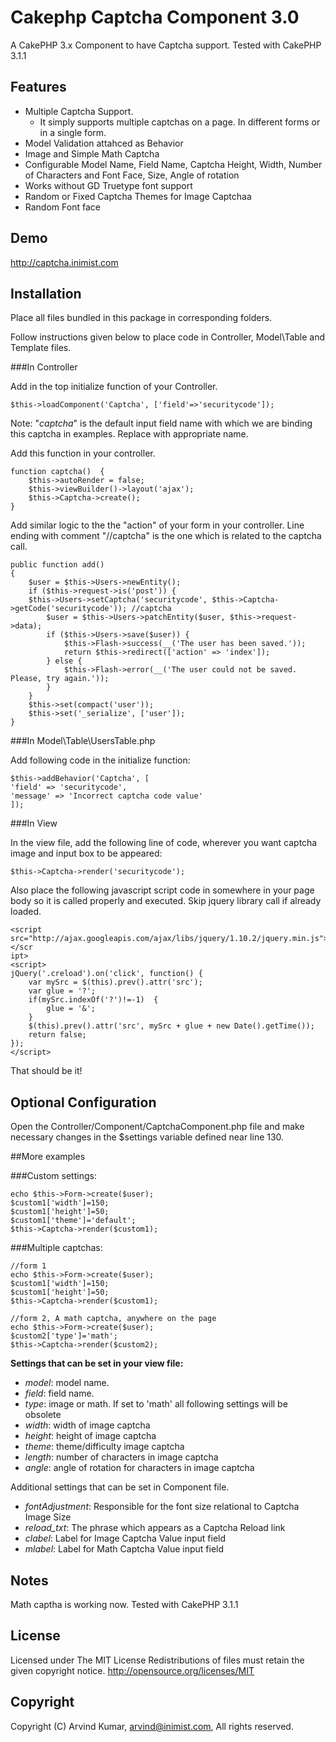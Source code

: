 Cakephp Captcha Component 3.0
=============================

A CakePHP 3.x Component to have Captcha support. Tested with CakePHP 3.1.1

Features
--------------------
* Multiple Captcha Support.
	- It simply supports multiple captchas on a page. In different forms or in a single form.
* Model Validation attahced as Behavior
* Image and Simple Math Captcha
* Configurable Model Name, Field Name, Captcha Height, Width, Number of Characters and Font Face, Size, Angle of rotation
* Works without GD Truetype font support
* Random or Fixed Captcha Themes for Image Captchaa
* Random Font face

Demo
--------------------
http://captcha.inimist.com


Installation
--------------------

Place all files bundled in this package in corresponding folders.

Follow instructions given below to place code in Controller, Model\Table and Template files.

###In Controller

Add in the top initialize function of your Controller.

    $this->loadComponent('Captcha', ['field'=>'securitycode']);

Note: "*captcha*" is the default input field name with which we are binding this captcha in examples. Replace with appropriate name.

Add this function in your controller.

    function captcha()	{
        $this->autoRender = false;
        $this->viewBuilder()->layout('ajax');
        $this->Captcha->create();
    }

Add similar logic to the the "action" of your form in your controller. Line ending with comment "//captcha" is the one which is related to the captcha call.

    public function add()
    {
        $user = $this->Users->newEntity();
        if ($this->request->is('post')) {
	    $this->Users->setCaptcha('securitycode', $this->Captcha->getCode('securitycode')); //captcha
            $user = $this->Users->patchEntity($user, $this->request->data);
            if ($this->Users->save($user)) {
                $this->Flash->success(__('The user has been saved.'));
                return $this->redirect(['action' => 'index']);
            } else {
                $this->Flash->error(__('The user could not be saved. Please, try again.'));
            }
        }
        $this->set(compact('user'));
        $this->set('_serialize', ['user']);
    }


###In Model\Table\UsersTable.php

Add following code in the initialize function:

	$this->addBehavior('Captcha', [
	'field' => 'securitycode',
	'message' => 'Incorrect captcha code value'
	]);

###In View

In the view file, add the following line of code, wherever you want captcha image and input box to be appeared:

    $this->Captcha->render('securitycode');

Also place the following javascript script code in somewhere in your page body so it is called properly and executed. Skip jquery library call if already loaded.

    <script 
    src="http://ajax.googleapis.com/ajax/libs/jquery/1.10.2/jquery.min.js"></scr
    ipt>
    <script>
    jQuery('.creload').on('click', function() {
        var mySrc = $(this).prev().attr('src');
        var glue = '?';
        if(mySrc.indexOf('?')!=-1)  {
            glue = '&';
        }
        $(this).prev().attr('src', mySrc + glue + new Date().getTime());
        return false;
    });
    </script>

That should be it!

Optional Configuration
--------------------
Open the Controller/Component/CaptchaComponent.php file and make necessary changes in the $settings variable defined near line 130.

##More examples

###Custom settings:

    echo $this->Form->create($user);
    $custom1['width']=150;
    $custom1['height']=50;
    $custom1['theme']='default';
    $this->Captcha->render($custom1);

###Multiple captchas:

    //form 1
    echo $this->Form->create($user);
    $custom1['width']=150;
    $custom1['height']=50;
    $this->Captcha->render($custom1);

    //form 2, A math captcha, anywhere on the page
    echo $this->Form->create($user);
    $custom2['type']='math';
    $this->Captcha->render($custom2);


**Settings that can be set in your view file:**

* *model*: model name.
* *field*: field name.
* *type*: image or math. If set to 'math' all following settings will be 
obsolete
* *width*: width of image captcha
* *height*: height of image captcha
* *theme*: theme/difficulty image captcha
* *length*: number of characters in image captcha
* *angle*: angle of rotation for characters in image captcha

Additional settings that can be set in Component file.

* *fontAdjustment*: Responsible for the font size relational to Captcha Image 
Size
* *reload_txt*: The phrase which appears as a Captcha Reload link
* *clabel*: Label for Image Captcha Value input field
* *mlabel*: Label for Math Captcha Value input field

Notes
--------------------
Math captha is working now.
Tested with CakePHP 3.1.1

License
--------------------
Licensed under The MIT License
Redistributions of files must retain the given copyright notice.
http://opensource.org/licenses/MIT


Copyright
--------------------
Copyright (C) Arvind Kumar, arvind@inimist.com, All rights reserved.